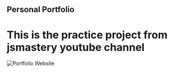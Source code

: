 ## Personal Portfolio

# This is the practice project from jsmastery youtube channel

![Portfolio Website](https://i.ibb.co/WgPMpts/image.png)
